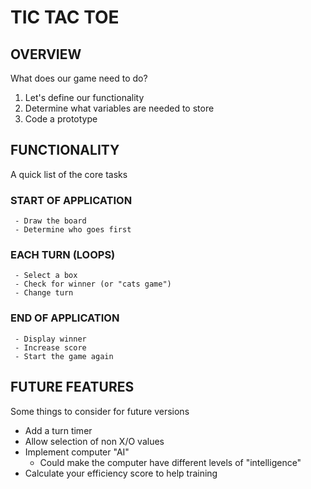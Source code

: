 # TIC TAC TOE

## OVERVIEW
What does our game need to do? 

  1. Let's define our functionality
  2. Determine what variables are needed to store
  3. Code a prototype

## FUNCTIONALITY
A quick list of the core tasks

  ### START OF APPLICATION
     - Draw the board
     - Determine who goes first

  ### EACH TURN (LOOPS)
     - Select a box
     - Check for winner (or "cats game")
     - Change turn

  ### END OF APPLICATION
     - Display winner
     - Increase score
     - Start the game again

## FUTURE FEATURES
Some things to consider for future versions

  - Add a turn timer
  - Allow selection of non X/O values
  - Implement computer "AI"
      - Could make the computer have different levels of "intelligence"
  - Calculate your efficiency score to help training



